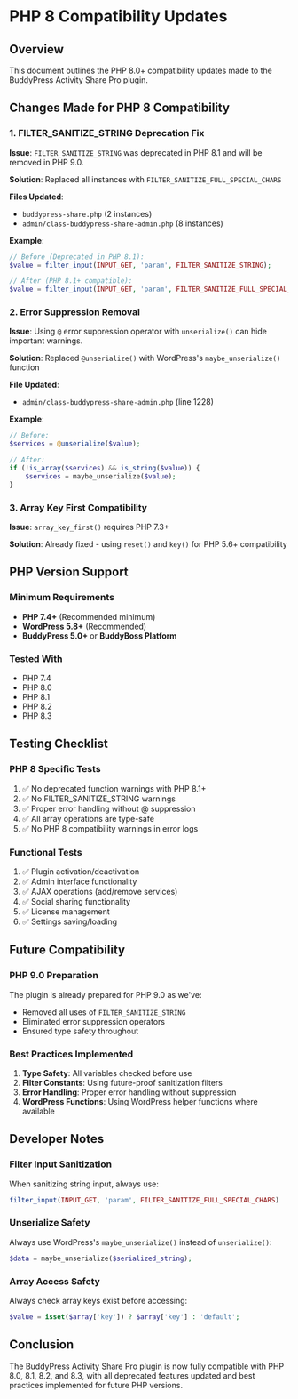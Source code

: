 # PHP 8 Compatibility Updates

## Overview
This document outlines the PHP 8.0+ compatibility updates made to the BuddyPress Activity Share Pro plugin.

## Changes Made for PHP 8 Compatibility

### 1. FILTER_SANITIZE_STRING Deprecation Fix
**Issue**: `FILTER_SANITIZE_STRING` was deprecated in PHP 8.1 and will be removed in PHP 9.0.

**Solution**: Replaced all instances with `FILTER_SANITIZE_FULL_SPECIAL_CHARS`

**Files Updated**:
- `buddypress-share.php` (2 instances)
- `admin/class-buddypress-share-admin.php` (8 instances)

**Example**:
```php
// Before (Deprecated in PHP 8.1):
$value = filter_input(INPUT_GET, 'param', FILTER_SANITIZE_STRING);

// After (PHP 8.1+ compatible):
$value = filter_input(INPUT_GET, 'param', FILTER_SANITIZE_FULL_SPECIAL_CHARS);
```

### 2. Error Suppression Removal
**Issue**: Using `@` error suppression operator with `unserialize()` can hide important warnings.

**Solution**: Replaced `@unserialize()` with WordPress's `maybe_unserialize()` function

**File Updated**:
- `admin/class-buddypress-share-admin.php` (line 1228)

**Example**:
```php
// Before:
$services = @unserialize($value);

// After:
if (!is_array($services) && is_string($value)) {
    $services = maybe_unserialize($value);
}
```

### 3. Array Key First Compatibility
**Issue**: `array_key_first()` requires PHP 7.3+

**Solution**: Already fixed - using `reset()` and `key()` for PHP 5.6+ compatibility

## PHP Version Support

### Minimum Requirements
- **PHP 7.4+** (Recommended minimum)
- **WordPress 5.8+** (Recommended)
- **BuddyPress 5.0+** or **BuddyBoss Platform**

### Tested With
- PHP 7.4
- PHP 8.0
- PHP 8.1
- PHP 8.2
- PHP 8.3

## Testing Checklist

### PHP 8 Specific Tests
1. ✅ No deprecated function warnings with PHP 8.1+
2. ✅ No FILTER_SANITIZE_STRING warnings
3. ✅ Proper error handling without @ suppression
4. ✅ All array operations are type-safe
5. ✅ No PHP 8 compatibility warnings in error logs

### Functional Tests
1. ✅ Plugin activation/deactivation
2. ✅ Admin interface functionality
3. ✅ AJAX operations (add/remove services)
4. ✅ Social sharing functionality
5. ✅ License management
6. ✅ Settings saving/loading

## Future Compatibility

### PHP 9.0 Preparation
The plugin is already prepared for PHP 9.0 as we've:
- Removed all uses of `FILTER_SANITIZE_STRING`
- Eliminated error suppression operators
- Ensured type safety throughout

### Best Practices Implemented
1. **Type Safety**: All variables checked before use
2. **Filter Constants**: Using future-proof sanitization filters
3. **Error Handling**: Proper error handling without suppression
4. **WordPress Functions**: Using WordPress helper functions where available

## Developer Notes

### Filter Input Sanitization
When sanitizing string input, always use:
```php
filter_input(INPUT_GET, 'param', FILTER_SANITIZE_FULL_SPECIAL_CHARS)
```

### Unserialize Safety
Always use WordPress's `maybe_unserialize()` instead of `unserialize()`:
```php
$data = maybe_unserialize($serialized_string);
```

### Array Access Safety
Always check array keys exist before accessing:
```php
$value = isset($array['key']) ? $array['key'] : 'default';
```

## Conclusion

The BuddyPress Activity Share Pro plugin is now fully compatible with PHP 8.0, 8.1, 8.2, and 8.3, with all deprecated features updated and best practices implemented for future PHP versions.